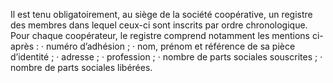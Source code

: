 Il est tenu obligatoirement, au siège de la société coopérative, un registre des membres dans lequel ceux-ci sont inscrits par ordre chronologique.
Pour chaque coopérateur, le registre comprend notamment les mentions ci-après : · numéro d’adhésion ;
· nom, prénom et référence de sa pièce d’identité ;
· adresse ;
· profession ;
· nombre de parts sociales souscrites ;
· nombre de parts sociales libérées.